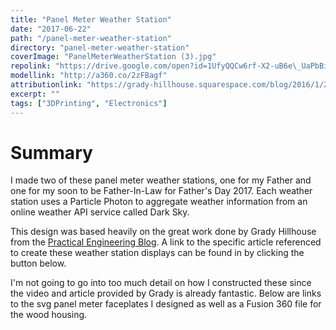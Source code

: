 ```yaml
---
title: "Panel Meter Weather Station"
date: "2017-06-22"
path: "/panel-meter-weather-station"
directory: "panel-meter-weather-station"
coverImage: "PanelMeterWeatherStation (3).jpg"
repolink: "https://drive.google.com/open?id=1UfyQQCw6rf-X2-uB6e\_UaPbBidxrGfp2"
modellink: "http://a360.co/2zFBagf"
attributionlink: "https://grady-hillhouse.squarespace.com/blog/2016/1/20/particle-photon-weather-station"
excerpt: ""
tags: ["3DPrinting", "Electronics"]
---
```


# Summary

I made two of these panel meter weather stations, one for my Father and one for my soon to be Father-In-Law for Father's Day 2017. Each weather station uses a Particle Photon to aggregate weather information from an online weather API service called Dark Sky.

This design was based heavily on the great work done by Grady Hillhouse from the [Practical Engineering Blog](https://grady-hillhouse.squarespace.com/). A link to the specific article referenced to create these weather station displays can be found in by clicking the button below.

I'm not going to go into too much detail on how I constructed these since the video and article provided by Grady is already fantastic. Below are links to the svg panel meter faceplates I designed as well as a Fusion 360 file for the wood housing.
